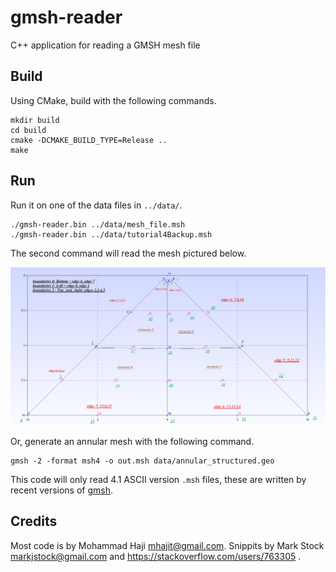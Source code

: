 # gmsh-reader
C++ application for reading a GMSH mesh file

## Build
Using CMake, build with the following commands.

    mkdir build
    cd build
    cmake -DCMAKE_BUILD_TYPE=Release ..
    make

## Run
Run it on one of the data files in `../data/`.

    ./gmsh-reader.bin ../data/mesh_file.msh
    ./gmsh-reader.bin ../data/tutorial4Backup.msh

The second command will read the mesh pictured below.

<img src="media/sample.png" alt="Sample mesh" width="600"/>

Or, generate an annular mesh with the following command.

    gmsh -2 -format msh4 -o out.msh data/annular_structured.geo

This code will only read 4.1 ASCII version `.msh` files, these are written by recent versions of [gmsh](https://gmsh.info/).

## Credits
Most code is by Mohammad Haji <mhajit@gmail.com>. Snippits by Mark Stock <markjstock@gmail.com> and https://stackoverflow.com/users/763305 .
